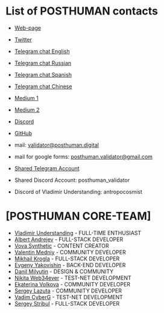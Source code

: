 # List of POSTHUMAN contacts

- [Web-page](https://posthuman.digital/)
- [Twitter](https://twitter.com/POSTHUMAN_DVS)
- [Telegram chat English](https://t.me/posthumanchat)
- [Telegram chat Russian](https://t.me/Crypto_Base_Chat)
- [Telegram chat Spanish](https://t.me/phmn_esp)
- [Telegram chat Chinese](https://t.me/PHMN_CN)
- [Medium 1](https://antropocosmist.medium.com/)
- [Medium 2](https://medium.com/@Medniyy)
- [Discord](https://discord.gg/TyrYS5bHYz)
- [GitHub](https://github.com/Validator-POSTHUMAN/)

- mail: validator@posthuman.digital
- mail for google forms: posthuman.validator@gmail.com

- [Shared Telegram Account](https://t.me/POSTHUMAN_validator)
- Shared Discord Account: posthuman_validator
- Discord of Vladimir Understanding: antropocosmist

# [POSTHUMAN CORE-TEAM]

- [Vladimir Understanding](https://github.com/Antropocosmist) - FULL-TIME ENTHUSIAST
- [Albert Andrejev](https://github.com/albertandrejev) - FULL-STACK DEVELOPER
- [Vova Synthetic](https://www.instagram.com/synth_etic_/) - CONTENT CREATOR
- [Valentin Medniy](https://github.com/Medniyy) - COMMUNITY DEVELOPER
- [Mikhail Krogla](https://github.com/krogla) - FULL-STACK DEVELOPER
- [Evgeny Yakovishin](https://github.com/evgen3000) - BACK-END DEVELOPER
- [Danil Milyutin](https://github.com/avallonn) - DESIGN & COMMUNITY
- [Nikita Web34ever](https://github.com/web3validator) - TEST-NET DEVELOPMENT
- [Ekaterina Volkova](https://github.com/loomay) - COMMUNITY DEVELOPER
- [Sergey Lazuta](https://github.com/orion-s-s) - COMMUNITY DEVELOPER
- [Vadim CyberG](https://github.com/Vgk88) - TEST-NET DEVELOPMENT
- [Sergey Stribul](https://github.com/stribulsergey) - FULL-STACK DEVELOPER

